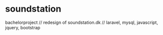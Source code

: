 # soundstation
bachelorproject  // redesign of soundstation.dk // laravel, mysql, javascript, jquery, bootstrap
